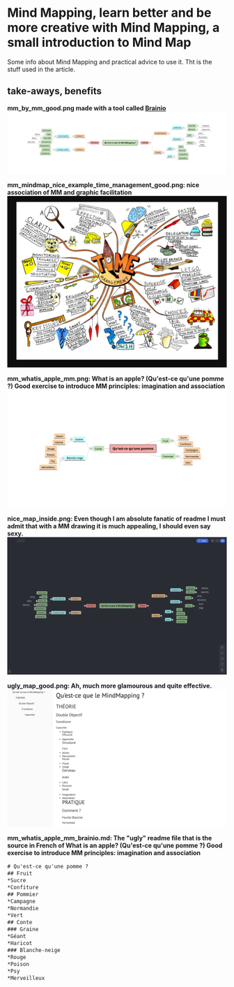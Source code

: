 
# Mind Mapping, learn better and be more creative with Mind Mapping, a small introduction to Mind Map

Some info about Mind Mapping and practical advice to use it. Tht is the stuff used in the article.


## take-aways, benefits




**mm_by_mm_good.png made with a tool called [Brainio](https://brainio.com/)**
[![What is Mind Mapping explained by MM itself (french)](mm_by_mm_good.png)](https://www.flaven.fr/)



**mm_mindmap_nice_example_time_management_good.png: nice association of MM and graphic facilitation**
[![text](mm_mindmap_nice_example_time_management_good.png)](https://www.flaven.fr/)


**mm_whatis_apple_mm.png: What is an apple? (Qu'est-ce qu'une pomme ?) Good exercise to introduce MM principles: imagination and association**
[![text](mm_whatis_apple_mm.png)](https://www.flaven.fr/)


**nice_map_inside.png: Even though I am absolute fanatic of readme I must admit that with a MM drawing it is much appealing, I should even say sexy.**
[![text](nice_map_inside.png)](https://www.flaven.fr/)


**ugly_map_good.png: Ah, much more glamourous and quite effective.**
[![text](ugly_map_good.png)](https://www.flaven.fr/)


**mm_whatis_apple_mm_brainio.md: The "ugly" readme file that is the source in French of What is an apple? (Qu'est-ce qu'une pomme ?) Good exercise to introduce MM principles: imagination and association**

```
# Qu'est-ce qu'une pomme ?
## Fruit
*Sucre
*Confiture
## Pommier
*Campagne
*Normandie
*Vert
## Conte
### Graine
*Géant
*Haricot
### Blanche-neige
*Rouge
*Poison
*Psy
*Merveilleux
```


